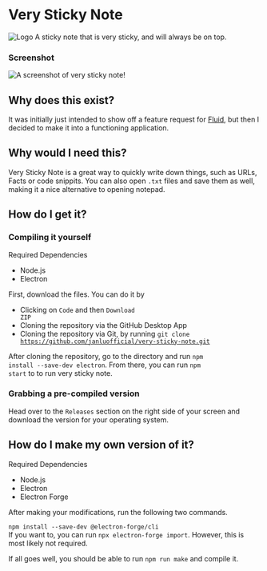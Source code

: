# Very Sticky Note
![Logo](https://github.com/JanluOfficial/very-sticky-note/assets/95766563/7ad6fbad-c3b2-4ccd-840f-918f1df522eb)
A sticky note that is very sticky, and will always be on top.

### Screenshot
![A screenshot of very sticky note!](https://github.com/JanluOfficial/very-sticky-note/assets/95766563/916c651a-302d-4419-a05e-598c6c06bd7a)
## Why does this exist?
It was initially just intended to show off a feature request for [Fluid](https://fluid.so/), but then I decided to make it into a functioning application.

## Why would I need this?
Very Sticky Note is a great way to quickly write down things, such as URLs, Facts or code snippits. You can also open <code>.txt</code> files and save them as well, making it a nice alternative to opening notepad.

## How do I get it?
### Compiling it yourself
Required Dependencies
- Node.js
- Electron

First, download the files. You can do it by
- Clicking on <code>Code</code> and then <code>Download ZIP</code>
- Cloning the repository via the GitHub Desktop App
- Cloning the repository via Git, by running <code>git clone https://github.com/janluofficial/very-sticky-note.git</code>

After cloning the repository, go to the directory and run <code>npm install --save-dev electron</code>. From there, you can run <code>npm start</code> to to run very sticky note.

### Grabbing a pre-compiled version
Head over to the <code>Releases</code> section on the right side of your screen and download the version for your operating system.

## How do I make my own version of it?
Required Dependencies
- Node.js
- Electron
- Electron Forge

After making your modifications, run the following two commands.

<code>npm install --save-dev @electron-forge/cli</code><br>
If you want to, you can run <code>npx electron-forge import</code>. However, this is most likely not required.

If all goes well, you should be able to run <code>npm run make</code> and compile it.
